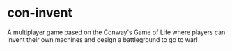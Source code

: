 con-invent
==========

A multiplayer game based on the Conway's Game of Life where players can invent their own machines and design a battleground to go to war!
